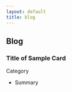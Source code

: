 ```yaml
---
layout: default
title: blog
---
```

## Blog

<div class="card">
  <h3>Title of Sample Card
</h3>
  <p>Category</p>
  <ul>
    <li>Summary</li>
  </ul>
  <a href="princermar.github.io/sample post"><span class="card-link-spanner"></span></a>
</div>
